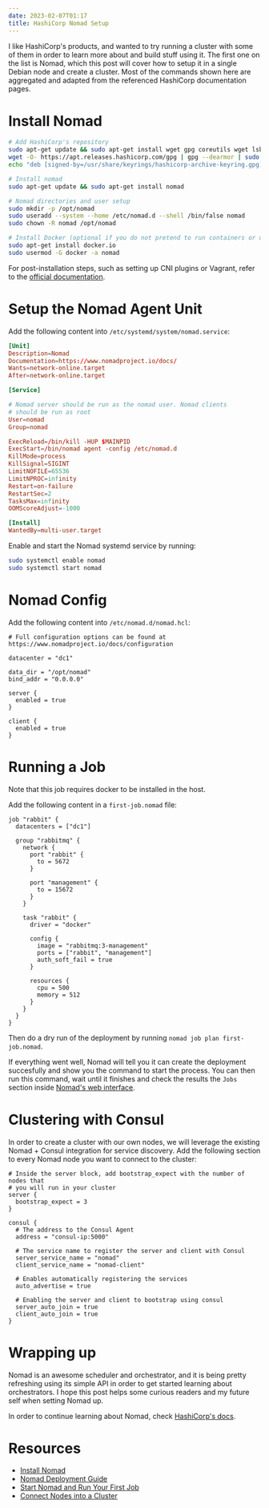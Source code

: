 ```yaml
---
date: 2023-02-07T01:17
title: HashiCorp Nomad Setup
---
```


I like HashiCorp's products, and wanted to try running a cluster with some of
them in order to learn more about and build stuff using it. The first one on the
list is Nomad, which this post will cover how to setup it in a single Debian
node and create a cluster. Most of the commands shown here are aggregated and
adapted from the referenced HashiCorp documentation pages.

# Install Nomad

```sh 
# Add HashiCorp's repository
sudo apt-get update && sudo apt-get install wget gpg coreutils wget lsb-release
wget -O- https://apt.releases.hashicorp.com/gpg | gpg --dearmor | sudo tee /usr/share/keyrings/hashicorp-archive-keyring.gpg
echo "deb [signed-by=/usr/share/keyrings/hashicorp-archive-keyring.gpg] https://apt.releases.hashicorp.com $(lsb_release -cs) main" | sudo tee /etc/apt/sources.list.d/hashicorp.list

# Install nomad
sudo apt-get update && sudo apt-get install nomad

# Nomad directories and user setup
sudo mkdir -p /opt/nomad
sudo useradd --system --home /etc/nomad.d --shell /bin/false nomad
sudo chown -R nomad /opt/nomad

# Install Docker (optional if you do not pretend to run containers or use podman)
sudo apt-get install docker.io
sudo usermod -G docker -a nomad
```

For post-installation steps, such as setting up CNI plugins or Vagrant, refer to
the [official documentation](https://developer.hashicorp.com/nomad/tutorials/get-started/get-started-install#post-installation-steps).

# Setup the Nomad Agent Unit


Add the following content into `/etc/systemd/system/nomad.service`:

```toml
[Unit]
Description=Nomad
Documentation=https://www.nomadproject.io/docs/
Wants=network-online.target
After=network-online.target

[Service]

# Nomad server should be run as the nomad user. Nomad clients
# should be run as root
User=nomad
Group=nomad

ExecReload=/bin/kill -HUP $MAINPID
ExecStart=/bin/nomad agent -config /etc/nomad.d
KillMode=process
KillSignal=SIGINT
LimitNOFILE=65536
LimitNPROC=infinity
Restart=on-failure
RestartSec=2
TasksMax=infinity
OOMScoreAdjust=-1000

[Install]
WantedBy=multi-user.target
```

Enable and start the Nomad systemd service by running:

```sh
sudo systemctl enable nomad
sudo systemctl start nomad
```

# Nomad Config

Add the following content into `/etc/nomad.d/nomad.hcl`:

```hcl
# Full configuration options can be found at https://www.nomadproject.io/docs/configuration

datacenter = "dc1"

data_dir = "/opt/nomad"
bind_addr = "0.0.0.0"

server {
  enabled = true
}

client {
  enabled = true
}
```

# Running a Job

Note that this job requires docker to be installed in the host.

Add the following content in a `first-job.nomad` file:

```hcl 
job "rabbit" {
  datacenters = ["dc1"]

  group "rabbitmq" {
    network {
      port "rabbit" {
        to = 5672
      }

      port "management" {
        to = 15672
      }
    }

    task "rabbit" {
      driver = "docker"

      config {
        image = "rabbitmq:3-management"
        ports = ["rabbit", "management"]
        auth_soft_fail = true
      }

      resources {
        cpu = 500
        memory = 512
      }
    }
  }
}
```

Then do a dry run of the deployment by running `nomad job plan first-job.nomad`.

If everything went well, Nomad will tell you it can create the deployment
succesfully and show you the command to start the process. You can then run this
command, wait until it finishes and check the results the `Jobs` section inside
[Nomad's web interface](127.0.0.1:4646).

# Clustering with Consul

In order to create a cluster with our own nodes, we will leverage the existing
Nomad + Consul integration for service discovery. Add the following section to
every Nomad node you want to connect to the cluster:

```hcl
# Inside the server block, add bootstrap_expect with the number of nodes that
# you will run in your cluster
server {
  bootstrap_expect = 3
}

consul {
  # The address to the Consul Agent
  address = "consul-ip:5000"

  # The service name to register the server and client with Consul
  server_service_name = "nomad"
  client_service_name = "nomad-client"

  # Enables automatically registering the services
  auto_advertise = true

  # Enabling the server and client to bootstrap using consul
  server_auto_join = true
  client_auto_join = true
}
```

# Wrapping up

Nomad is an awesome scheduler and orchestrator, and it is being pretty
refreshing using its simple API in order to get started learning about
orchestrators. I hope this post helps some curious readers and my future self
when setting Nomad up.

In order to continue learning about Nomad, check [HashiCorp's
docs](https://developer.hashicorp.com/nomad/docs).

# Resources
- [Install Nomad](https://developer.hashicorp.com/nomad/tutorials/get-started/get-started-install)
- [Nomad Deployment Guide](https://developer.hashicorp.com/nomad/tutorials/enterprise/production-deployment-guide-vm-with-consul)
- [Start Nomad and Run Your First Job](https://developer.hashicorp.com/nomad/tutorials/get-started/get-started-run)
- [Connect Nodes into a Cluster](https://developer.hashicorp.com/nomad/tutorials/manage-clusters/clustering)

